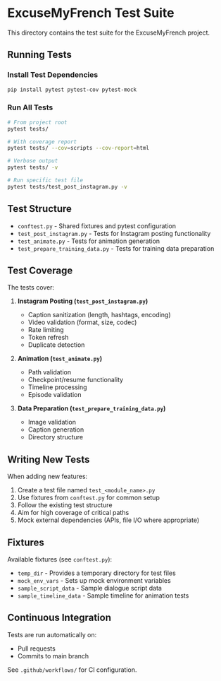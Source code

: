 # ExcuseMyFrench Test Suite

This directory contains the test suite for the ExcuseMyFrench project.

## Running Tests

### Install Test Dependencies

```bash
pip install pytest pytest-cov pytest-mock
```

### Run All Tests

```bash
# From project root
pytest tests/

# With coverage report
pytest tests/ --cov=scripts --cov-report=html

# Verbose output
pytest tests/ -v

# Run specific test file
pytest tests/test_post_instagram.py -v
```

## Test Structure

- `conftest.py` - Shared fixtures and pytest configuration
- `test_post_instagram.py` - Tests for Instagram posting functionality
- `test_animate.py` - Tests for animation generation
- `test_prepare_training_data.py` - Tests for training data preparation

## Test Coverage

The tests cover:

1. **Instagram Posting (`test_post_instagram.py`)**
   - Caption sanitization (length, hashtags, encoding)
   - Video validation (format, size, codec)
   - Rate limiting
   - Token refresh
   - Duplicate detection

2. **Animation (`test_animate.py`)**
   - Path validation
   - Checkpoint/resume functionality
   - Timeline processing
   - Episode validation

3. **Data Preparation (`test_prepare_training_data.py`)**
   - Image validation
   - Caption generation
   - Directory structure

## Writing New Tests

When adding new features:

1. Create a test file named `test_<module_name>.py`
2. Use fixtures from `conftest.py` for common setup
3. Follow the existing test structure
4. Aim for high coverage of critical paths
5. Mock external dependencies (APIs, file I/O where appropriate)

## Fixtures

Available fixtures (see `conftest.py`):

- `temp_dir` - Provides a temporary directory for test files
- `mock_env_vars` - Sets up mock environment variables
- `sample_script_data` - Sample dialogue script data
- `sample_timeline_data` - Sample timeline for animation tests

## Continuous Integration

Tests are run automatically on:
- Pull requests
- Commits to main branch

See `.github/workflows/` for CI configuration.

